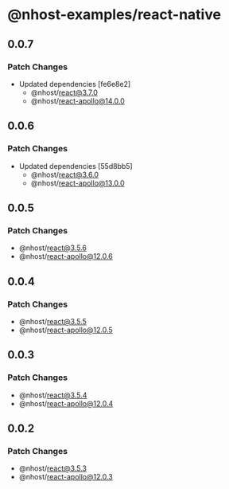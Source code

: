 # @nhost-examples/react-native

## 0.0.7

### Patch Changes

- Updated dependencies [fe6e8e2]
  - @nhost/react@3.7.0
  - @nhost/react-apollo@14.0.0

## 0.0.6

### Patch Changes

- Updated dependencies [55d8bb5]
  - @nhost/react@3.6.0
  - @nhost/react-apollo@13.0.0

## 0.0.5

### Patch Changes

- @nhost/react@3.5.6
- @nhost/react-apollo@12.0.6

## 0.0.4

### Patch Changes

- @nhost/react@3.5.5
- @nhost/react-apollo@12.0.5

## 0.0.3

### Patch Changes

- @nhost/react@3.5.4
- @nhost/react-apollo@12.0.4

## 0.0.2

### Patch Changes

- @nhost/react@3.5.3
- @nhost/react-apollo@12.0.3
